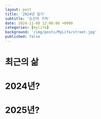 ```yaml
---
layout: post
title: '2024년 일기'
subtitle: '순간의 가치'
date: 2024-11-08 12:00:00 +0900
categories: [mylife]
background: '/img/posts/MyLife/street.jpg'
published: false
---
```


# 최근의 삶
# 2024년?
# 2025년?

